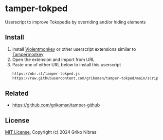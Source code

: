 # tamper-tokped

Userscript to improve Tokopedia by overriding and/or hiding elements

## Install

1. Install [Violentmonkey](https://violentmonkey.github.io/) or other userscript extensions similar to [Tampermonkey](https://www.tampermonkey.net/)
2. Open the extension and import from URL
3. Paste one of either URL below to install this userscript
   ```sh
   https://nbr.st/tamper-tokped.js
   https://raw.githubusercontent.com/grikomsn/tamper-tokped/main/script.js
   ```

## Related

- https://github.com/grikomsn/tamper-github

## License

[MIT License](./LICENSE), Copyright (c) 2024 Griko Nibras
